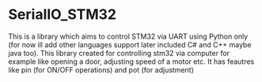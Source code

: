# SerialIO_STM32
This is a library which aims to control STM32 via UART using Python only (for now ill add other languages support later included C# and C++ maybe java too). This library created for controlling stm32 via computer for example like opening a door, adjusting speed of a motor etc. It has feautres like pin (for ON/OFF operations) and pot (for adjustment)
